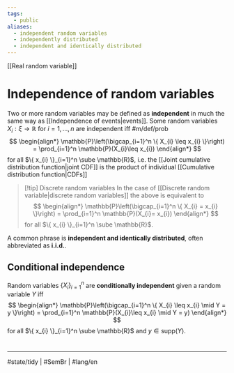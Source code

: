 ```yaml
---
tags:
  - public
aliases:
  - independent random variables
  - independently distributed
  - independent and identically distributed
---
```

[[Real random variable]]
# Independence of random variables
Two or more random variables may be defined as **independent** 
in much the same way as [[Independence of events|events]].
Some random variables $X_{i}: \xi \to \mathbb{R}$ for $i = 1,\dots, n$ are independent iff #m/def/prob 
$$
\begin{align*}
\mathbb{P}\left(\bigcap_{i=1}^n \{ X_{i} \leq x_{i} \}\right) = \prod_{i=1}^n \mathbb{P}(X_{i}\leq x_{i})
\end{align*}
$$
for all $\{ x_{i} \}_{i=1}^n \sube \mathbb{R}$,
i.e. the [[Joint cumulative distribution function|joint CDF]] is the product of individual [[Cumulative distribution function|CDFs]]

> [!tip] Discrete random variables
> In the case of [[Discrete random variable|discrete random variables]] the above is equivalent to
> $$
> \begin{align*}
> \mathbb{P}\left(\bigcap_{i=1}^n \{ X_{i} = x_{i} \}\right) = \prod_{i=1}^n \mathbb{P}(X_{i}= x_{i})
> \end{align*}
> $$
> for all $\{ x_{i} \}_{i=1}^n \sube \mathbb{R}$.

A common phrase is **independent and identically distributed**, often abbreviated as **i.i.d.**.

## Conditional independence

Random variables $\{ X_{i} \}_{i=1}^n$ are **conditionally independent** given a random variable $Y$ iff
$$
\begin{align*}
\mathbb{P}\left(\bigcap_{i=1}^n \{ X_{i} \leq x_{i} \mid Y = y \}\right) = \prod_{i=1}^n \mathbb{P}(X_{i}\leq x_{i} \mid Y = y)
\end{align*}
$$
for all $\{ x_{i} \}_{i=1}^n \sube \mathbb{R}$ and $y \in \mathrm{supp}(Y)$.

#
---
#state/tidy | #SemBr | #lang/en